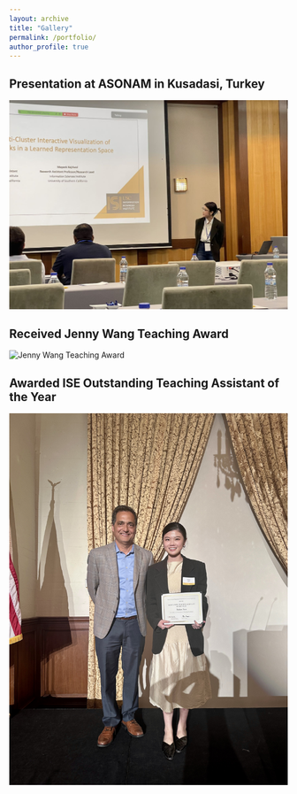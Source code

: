 ```yaml
---
layout: archive
title: "Gallery"
permalink: /portfolio/
author_profile: true
---
```


## Presentation at ASONAM in Kusadasi, Turkey  
![Presentation at ASONAM](../images/ASONAM2023.JPG "Presentation at ASONAM 2023")

## Received Jenny Wang Teaching Award  
![Jenny Wang Teaching Award](../images/JennyWang.JPG "Jenny Wang Teaching Award")

## Awarded ISE Outstanding Teaching Assistant of the Year  
![ISETA](../images/ISETA.jpg "ISETA")
